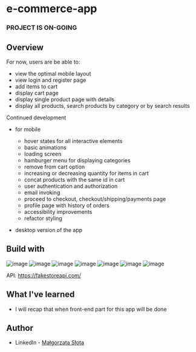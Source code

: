 # e-commerce-app

### **PROJECT IS ON-GOING**

## Overview

For now, users are be able to:

- view the optimal mobile layout
- view login and register page
- add items to cart
- display cart page
- display single product page with details
- display all products, search products by category or by search results

Continued development 

- for mobile

    - hover states for all interactive elements
    - basic animations
    - loading screen
    - hamburger menu for displaying categories
    - remove from cart option
    - increasing or decreasing quantity for items in cart
    - concat products with the same id in cart
    - user authentication and authorization
    - email invoking
    - proceed to checkout, checkout/shipping/payments page
    - profile page with history of orders
    - accessibility improvements
    - refactor styling
   
- desktop version of the app


## Build with

![image](https://img.shields.io/badge/JavaScript-323330?style=for-the-badge&logo=javascript&logoColor=F7DF1E)
![image](https://img.shields.io/badge/React-20232A?style=for-the-badge&logo=react&logoColor=61DAFB)
![image](https://img.shields.io/badge/React_Router-CA4245?style=for-the-badge&logo=react-router&logoColor=white)
![image](https://img.shields.io/badge/Material%20UI-007FFF?style=for-the-badge&logo=mui&logoColor=white)
![image](https://img.shields.io/badge/HTML5-E34F26?style=for-the-badge&logo=html5&logoColor=white)
![image](https://img.shields.io/badge/CSS3-1572B6?style=for-the-badge&logo=css3&logoColor=white)
![image](https://img.shields.io/badge/styled--components-DB7093?style=for-the-badge&logo=styled-components&logoColor=white)

API: https://fakestoreapi.com/

## What I've learned

- I will recap that when front-end part for this app will be done


## Author

- LinkedIn - [Małgorzata Słota](https://www.linkedin.com/in/malgorzata-slota/)